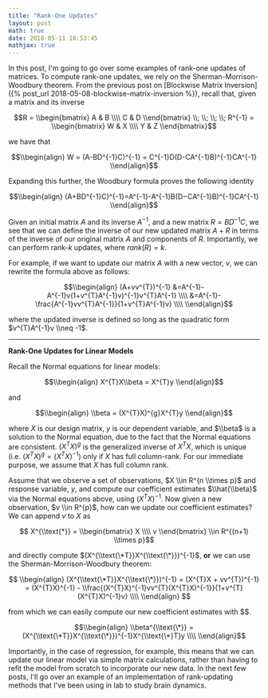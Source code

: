 ```yaml
---
title: "Rank-One Updates"
layout: post
math: true
date: 2018-05-11 16:53:45
mathjax: true
---
```


In this post, I'm going to go over some examples of rank-one updates of matrices.  To compute rank-one updates, we rely on the Sherman-Morrison-Woodbury theorem.  From the previous post on [Blockwise Matrix Inversion]({% post_url 2018-05-08-blockwise-matrix-inversion %}), recall that, given a matrix and its inverse

$$R = \\begin{bmatrix} 
A & B \\\\
C & D
\\end{bmatrix}  \\; \\; \\; \\; R^{-1} = \\begin{bmatrix}
W & X \\\\
Y & Z
\\end{bmatrix}$$

we have that

$$\\begin{align}
W = (A-BD^{-1}C)^{-1} = C^{-1}D(D-CA^{-1}B)^{-1}CA^{-1}
\\end{align}$$

Expanding this further, the Woodbury formula proves the following identity

$$\\begin{align}
(A+BD^{-1}C)^{-1}=A^{-1}-A^{-1}B(D−CA^{-1}B)^{-1}CA^{-1}
\\end{align}$$

Given an initial matrix $A$ and its inverse $A^{-1}$, and a new matrix $R=BD^{-1}C$, we see that we can define the inverse of our new updated matrix $A+R$ in terms of the inverse of our original matrix $A$ and components of $R$.  Importantly, we can perform rank-$k$ updates, where $rank(R) = k$.

For example, if we want to update our matrix $A$ with a new vector, $v$, we can rewrite the formula above as follows:

$$\\begin{align}
(A+vv^{T})^{-1} &=A^{-1}-A^{-1}v(1+v^{T}A^{-1}v)^{-1}v^{T}A^{-1} \\\\
&=A^{-1}-\frac{A^{-1}vv^{T}A^{-1}}{1+v^{T}A^{-1}v} \\\\
\\end{align}$$

where the updated inverse is defined so long as the quadratic form $v^{T}A^{-1}v \\neq -1$.

------
**Rank-One Updates for Linear Models**

Recall the Normal equations for linear models:

$$\\begin{align}
X^{T}X\\beta = X^{T}y
\\end{align}$$

and

$$\\begin{align}
\\beta = (X^{T}X)^{g}X^{T}y
\\end{align}$$

where $X$ is our design matrix, $y$ is our dependent variable, and $\\beta$ is a solution to the Normal equation, due to the fact that the Normal equations are consistent.  $(X^{T}X)^{g}$ is the generalized inverse of $X^{T}X$, which is unique (i.e. $(X^{T}X)^{g} = (X^{T}X)^{-1}$) only if $X$ has full column-rank.  For our immediate purpose, we assume that $X$ has full column rank.

Assume that we observe a set of observations, $X \\in R^{n \\times p}$ and response variable, $y$, and compute our coefficient estimates $\\hat{\\beta}$ via the Normal equations above, using $(X^{T}X)^{-1}$.  Now given a new observation, $v \\in R^{p}$, how can we update our coefficient estimates?  We can append $v$ to $X$ as

$$ X^{\\text{*}} = \\begin{bmatrix}
X \\\\
v
\\end{bmatrix} \\in R^{(n+1) \\times p}$$

and directly compute $(X^{\\text{\*T}}X^{\\text{\*}})^{-1}$, **or** we can use the Sherman-Morrison-Woodbury theorem:

$$
\\begin{align}
(X^{\\text{\*T}}X^{\\text{\*}})^{-1} = (X^{T}X + vv^{T})^{-1} = (X^{T}X)^{-1} - \\frac{(X^{T}X)^{-1}vv^{T}(X^{T}X)^{-1}}{1+v^{T}(X^{T}X)^{-1}v} \\\\
\\end{align}
$$

from which we can easily compute our new coefficient estimates with $$.

$$\\begin{align}
\\beta^{\\text{\*}} = (X^{\\text{\*T}}X^{\\text{\*}})^{-1}X^{\\text{\*}T}y \\\\
\\end{align}$$

Importantly, in the case of regression, for example, this means that we can update our linear model via simple matrix calculations, rather than having to refit the model from scratch to incorporate our new data.  In the next few posts, I'll go over an example of an implementation of rank-updating methods that I've been using in lab to study brain dynamics.

